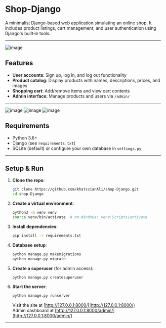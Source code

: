 #  Shop-Django

A minimalist Django-based web application simulating an online shop. It includes product listings, cart management, and user authentication using Django's built‑in tools.

---
![image](https://github.com/user-attachments/assets/26cd6610-c51b-4f1d-8e31-21091aa2940f)

##  Features

- **User accounts**: Sign up, log in, and log out functionality  
- **Product catalog**: Display products with names, descriptions, prices, and images  
- **Shopping cart**: Add/remove items and view cart contents  
- **Admin interface**: Manage products and users via `/admin/`

---
![image](https://github.com/user-attachments/assets/88e6eb4a-5d27-4feb-beba-09a9089444d2)
![image](https://github.com/user-attachments/assets/321ca840-2791-4eeb-a473-f77356fc932e)
![image](https://github.com/user-attachments/assets/7f052bd6-d5d7-4b1a-a66a-e3498f637337)



##  Requirements

- Python 3.8+  
- Django (see `requirements.txt`)  
- SQLite (default) or configure your own database in `settings.py`

---

##  Setup & Run

1. **Clone the repo**:
    ```bash
    git clone https://github.com/khatszianAli/shop-Django.git
    cd shop-Django
    ```

2. **Create a virtual environment**:
    ```bash
    python3 -m venv venv
    source venv/bin/activate  # on Windows: venv\Scripts\activate
    ```

3. **Install dependencies**:
    ```bash
    pip install -r requirements.txt
    ```

4. **Database setup**:
    ```bash
    python manage.py makemigrations
    python manage.py migrate
    ```

5. **Create a superuser** (for admin access):
    ```bash
    python manage.py createsuperuser
    ```

6. **Start the server**:
    ```bash
    python manage.py runserver
    ```
    Visit the site at [http://127.0.0.1:8000/](http://127.0.0.1:8000/)  
    Admin dashboard at [http://127.0.0.1:8000/admin/](http://127.0.0.1:8000/admin/)

---


